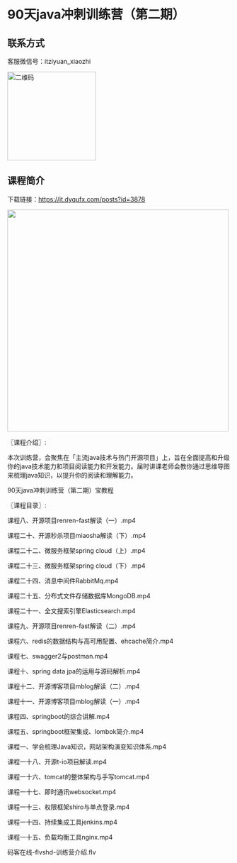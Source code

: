 # 90天java冲刺训练营（第二期）

## 联系方式

客服微信号：itziyuan_xiaozhi

<img src="https://ziyuanyun.oss-cn-guangzhou.aliyuncs.com/common/20240614073449/666b82192834a.jpg" width="200" height="200" alt="二维码">

## 课程简介

下载链接：https://it.dyqufx.com/posts?id=3878

<img src="https://ziyuanyun.oss-cn-guangzhou.aliyuncs.com/yun/20240515185404/6644944c7d07f.jpg" width="500" alt="">

  〖课程介绍〗:

 本次训练营，会聚焦在「主流java技术与热门开源项目」上，旨在全面提高和升级你的java技术能力和项目阅读能力和开发能力。届时讲课老师会教你通过思维导图来梳理java知识，以提升你的阅读和理解能力。

 90天java冲刺训练营（第二期）宝教程



 〖课程目录〗:

 课程八、开源项目renren-fast解读（一）.mp4

 课程二十、开源秒杀项目miaosha解读（下）.mp4

 课程二十二、微服务框架spring cloud（上）.mp4

 课程二十三、微服务框架spring cloud（下）.mp4

 课程二十四、消息中间件RabbitMq.mp4

 课程二十五、分布式文件存储数据库MongoDB.mp4

 课程二十一、全文搜索引擎Elasticsearch.mp4

 课程九、开源项目renren-fast解读（二）.mp4

 课程六、redis的数据结构与高可用配置、ehcache简介.mp4

 课程七、swagger2与postman.mp4

 课程十、spring data jpa的运用与源码解析.mp4

 课程十二、开源博客项目mblog解读（二）.mp4

 课程十一、开源博客项目mblog解读（一）.mp4

 课程四、springboot的综合讲解.mp4

 课程五、springboot框架集成、lombok简介.mp4

 课程一、学会梳理Java知识，网站架构演变知识体系.mp4

 课程一十八、开源t-io项目解读.mp4

 课程一十六、tomcat的整体架构与手写tomcat.mp4

 课程一十七、即时通讯websocket.mp4

 课程一十三、权限框架shiro与单点登录.mp4

 课程一十四、持续集成工具jenkins.mp4

 课程一十五、负载均衡工具nginx.mp4

 码客在线-flvshd-训练营介绍.flv 

  
